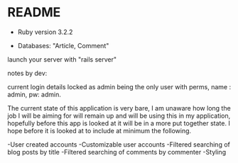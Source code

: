 # README

- Ruby version 3.2.2

- Databases: "Article, Comment"

launch your server with "rails server"

notes by dev:

current login details locked as admin being the only user with perms, name : admin, pw: admin.

The current state of this application is very bare, I am unaware how long the job I will be aiming
for will remain up and will be using this in my application, hopefully before this app is looked at it will be in a more put together state. I hope before it is looked at to include at minimum the following.

-User created accounts
-Customizable user accounts
-Filtered searching of blog posts by title
-Filtered searching of comments by commenter
-Styling
